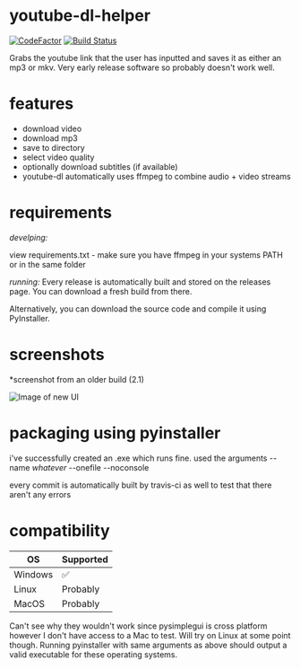 # youtube-dl-helper
[![CodeFactor](https://www.codefactor.io/repository/github/wbnk/youtube-dl-helper/badge)](https://www.codefactor.io/repository/github/wbnk/youtube-dl-helper) [![Build Status](https://travis-ci.com/wbnk/youtube-dl-helper.svg?branch=master)](https://travis-ci.com/wbnk/youtube-dl-helper)


Grabs the youtube link that the user has inputted and saves it as either an mp3 or mkv. Very early release software so probably doesn't work well.




# features
* download video
* download mp3
* save to directory
* select video quality
* optionally download subtitles (if available)
* youtube-dl automatically uses ffmpeg to combine audio + video streams


# requirements

*develping:*

view requirements.txt - make sure you have ffmpeg in your systems PATH or in the same folder

*running:*
Every release is automatically built and stored on the releases page. You can download a fresh build from there.

Alternatively, you can download the source code and compile it using PyInstaller.

# screenshots
*screenshot from an older build (2.1)

![Image of new UI](https://i.imgur.com/UTnx7g6.png)

# packaging using pyinstaller
i've successfully created an .exe which runs fine. used the arguments --name *whatever* --onefile --noconsole

every commit is automatically built by travis-ci as well to test that there aren't any errors

# compatibility

| OS | Supported          |
| ------- | ------------------ |
| Windows   | :white_check_mark: |
| Linux  | Probably                |
| MacOS   | Probably |

Can't see why they wouldn't work since pysimplegui is cross platform however I don't have access to a Mac to test. Will try on Linux at some point though. Running pyinstaller with same arguments as above should output a valid executable for these operating systems.
